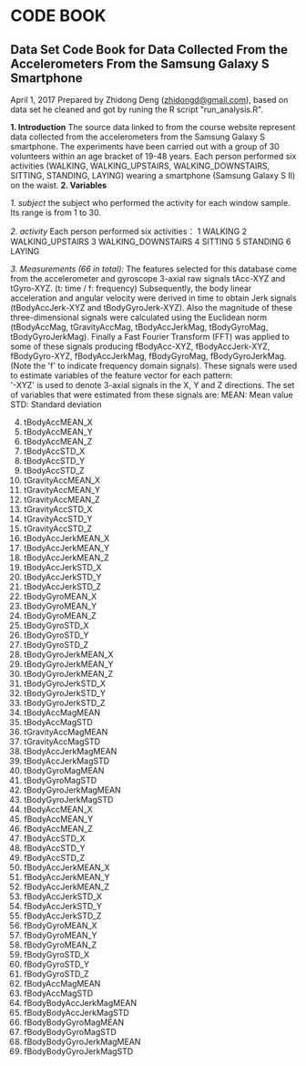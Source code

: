
# CODE BOOK
## Data Set Code Book for Data Collected From the Accelerometers From the Samsung Galaxy S Smartphone
April 1, 2017
Prepared by Zhidong Deng (zhidongd@gmail.com), based on data set he cleaned and got by runing the R script "run_analysis.R".

**1. Introduction**
  The source data linked to from the course website represent data collected from the accelerometers from the Samsung Galaxy S smartphone. The experiments have been carried out with a group of 30 volunteers within an age bracket of 19-48 years. Each person performed six activities (WALKING, WALKING_UPSTAIRS, WALKING_DOWNSTAIRS, SITTING, STANDING, LAYING) wearing a smartphone (Samsung Galaxy S II) on the waist. 
**2. Variables**
  
  *1. subject*
  the subject who performed the activity for each window sample. Its range is from 1 to 30.


*2. activity*
  Each person performed six activities：
1 WALKING
2 WALKING_UPSTAIRS
3 WALKING_DOWNSTAIRS
4 SITTING
5 STANDING
6 LAYING


*3. Measurements (66 in total):*
  The features selected for this database come from the accelerometer and gyroscope 3-axial raw signals tAcc-XYZ and tGyro-XYZ. (t: time / f: frequency)
Subsequently, the body linear acceleration and angular velocity were derived in time to obtain Jerk signals (tBodyAccJerk-XYZ and tBodyGyroJerk-XYZ). Also the magnitude of these three-dimensional signals were calculated using the Euclidean norm (tBodyAccMag, tGravityAccMag, tBodyAccJerkMag, tBodyGyroMag, tBodyGyroJerkMag). 
Finally a Fast Fourier Transform (FFT) was applied to some of these signals producing fBodyAcc-XYZ, fBodyAccJerk-XYZ, fBodyGyro-XYZ, fBodyAccJerkMag, fBodyGyroMag, fBodyGyroJerkMag. (Note the 'f' to indicate frequency domain signals). 
These signals were used to estimate variables of the feature vector for each pattern:  
  '-XYZ' is used to denote 3-axial signals in the X, Y and Z directions.
The set of variables that were estimated from these signals are: 
  MEAN: Mean value
STD: Standard deviation

4. tBodyAccMEAN_X
5. tBodyAccMEAN_Y
5. tBodyAccMEAN_Z
6. tBodyAccSTD_X
7. tBodyAccSTD_Y
8. tBodyAccSTD_Z
9. tGravityAccMEAN_X
10. tGravityAccMEAN_Y
11. tGravityAccMEAN_Z
12. tGravityAccSTD_X
13. tGravityAccSTD_Y
14. tGravityAccSTD_Z
15. tBodyAccJerkMEAN_X
16. tBodyAccJerkMEAN_Y
17. tBodyAccJerkMEAN_Z
18. tBodyAccJerkSTD_X
19. tBodyAccJerkSTD_Y
20. tBodyAccJerkSTD_Z
21. tBodyGyroMEAN_X
22. tBodyGyroMEAN_Y
23. tBodyGyroMEAN_Z
24. tBodyGyroSTD_X
25. tBodyGyroSTD_Y
26. tBodyGyroSTD_Z
27. tBodyGyroJerkMEAN_X
28. tBodyGyroJerkMEAN_Y
29. tBodyGyroJerkMEAN_Z
30. tBodyGyroJerkSTD_X
31. tBodyGyroJerkSTD_Y
32. tBodyGyroJerkSTD_Z
33. tBodyAccMagMEAN
34. tBodyAccMagSTD
35. tGravityAccMagMEAN
36. tGravityAccMagSTD
37. tBodyAccJerkMagMEAN
38. tBodyAccJerkMagSTD
39. tBodyGyroMagMEAN
40. tBodyGyroMagSTD
41. tBodyGyroJerkMagMEAN
42. tBodyGyroJerkMagSTD
43. tBodyAccMEAN_X
44. fBodyAccMEAN_Y
45. fBodyAccMEAN_Z
46. fBodyAccSTD_X
47. fBodyAccSTD_Y
48. fBodyAccSTD_Z
49. fBodyAccJerkMEAN_X
50. fBodyAccJerkMEAN_Y
51. fBodyAccJerkMEAN_Z
52. fBodyAccJerkSTD_X
53. fBodyAccJerkSTD_Y
54. fBodyAccJerkSTD_Z
55. fBodyGyroMEAN_X
56. fBodyGyroMEAN_Y
57. fBodyGyroMEAN_Z
58. fBodyGyroSTD_X
59. fBodyGyroSTD_Y
60. fBodyGyroSTD_Z
61. fBodyAccMagMEAN
62. fBodyAccMagSTD
63. fBodyBodyAccJerkMagMEAN
64. fBodyBodyAccJerkMagSTD
65. fBodyBodyGyroMagMEAN
66. fBodyBodyGyroMagSTD
67. fBodyBodyGyroJerkMagMEAN
68. fBodyBodyGyroJerkMagSTD